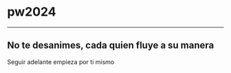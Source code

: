 # pw2024
-----------------------------------------------------------------
No te desanimes, cada quien fluye a su manera
-----------------------------------------------------------------
Seguir adelante empieza por ti mismo